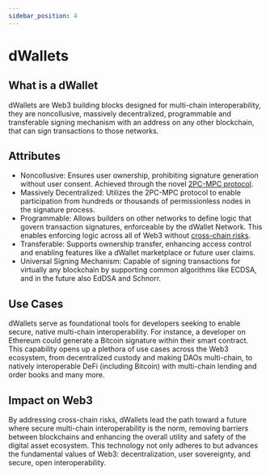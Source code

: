 ```yaml
---
sidebar_position: 4
---
```


# dWallets

## What is a dWallet

dWallets are Web3 building blocks designed for multi-chain interoperability, they are noncollusive, massively decentralized, programmable and transferable signing mechanism with an address on any other blockchain, that can sign transactions to those networks.

## Attributes

- Noncollusive: Ensures user ownership, prohibiting signature generation without user consent. Achieved through the novel [2PC-MPC protocol](cryptography/2pc-mpc.md).
- Massively Decentralized: Utilizes the 2PC-MPC protocol to enable participation from hundreds or thousands of permissionless nodes in the signature process.
- Programmable: Allows builders on other networks to define logic that govern transaction signatures, enforceable by the dWallet Network. This enables enforcing logic across all of Web3 without [cross-chain risks](multi-chain-vs-cross-chain.md).
- Transferable: Supports ownership transfer, enhancing access control and enabling features like a dWallet marketplace or future user claims.
- Universal Signing Mechanism: Capable of signing transactions for virtually any blockchain by supporting common algorithms like ECDSA, and in the future also EdDSA and Schnorr.

## Use Cases

dWallets serve as foundational tools for developers seeking to enable secure, native multi-chain interoperability. For instance, a developer on Ethereum could generate a Bitcoin signature within their smart contract. This capability opens up a plethora of use cases across the Web3 ecosystem, from decentralized custody and making DAOs multi-chain, to natively interoperable DeFi (including Bitcoin) with multi-chain lending and order books and many more.

## Impact on Web3

By addressing cross-chain risks, dWallets lead the path toward a future where secure multi-chain interoperability is the norm, removing barriers between blockchains and enhancing the overall utility and safety of the digital asset ecosystem. This technology not only adheres to but advances the fundamental values of Web3: decentralization, user sovereignty, and secure, open interoperability.
